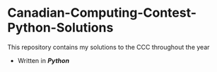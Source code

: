# Canadian-Computing-Contest-Python-Solutions
This repository contains my solutions to the CCC throughout the year
- Written in ***Python***
